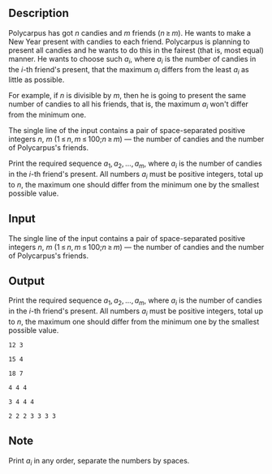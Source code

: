 ## Description

<div><p>Polycarpus has got <span class="tex-span"><i>n</i></span> candies and <span class="tex-span"><i>m</i></span> friends (<span class="tex-span"><i>n</i> ≥ <i>m</i></span>). He wants to make a New Year present with candies to each friend. Polycarpus is planning to present all candies and he wants to do this in the fairest (that is, most equal) manner. He wants to choose such <span class="tex-span"><i>a</i><sub class="lower-index"><i>i</i></sub></span>, where <span class="tex-span"><i>a</i><sub class="lower-index"><i>i</i></sub></span> is the number of candies in the <span class="tex-span"><i>i</i></span>-th friend's present, that the maximum <span class="tex-span"><i>a</i><sub class="lower-index"><i>i</i></sub></span> differs from the least <span class="tex-span"><i>a</i><sub class="lower-index"><i>i</i></sub></span> as little as possible.</p><p>For example, if <span class="tex-span"><i>n</i></span> is divisible by <span class="tex-span"><i>m</i></span>, then he is going to present the same number of candies to all his friends, that is, the maximum <span class="tex-span"><i>a</i><sub class="lower-index"><i>i</i></sub></span> won't differ from the minimum one.</p></div><div class="input-specification"><p>The single line of the input contains a pair of space-separated positive integers <span class="tex-span"><i>n</i></span>, <span class="tex-span"><i>m</i></span> (<span class="tex-span">1 ≤ <i>n</i>, <i>m</i> ≤ 100;<i>n</i> ≥ <i>m</i></span>) — the number of candies and the number of Polycarpus's friends.</p></div><div class="output-specification"><p>Print the required sequence <span class="tex-span"><i>a</i><sub class="lower-index">1</sub>, <i>a</i><sub class="lower-index">2</sub>, ..., <i>a</i><sub class="lower-index"><i>m</i></sub></span>, where <span class="tex-span"><i>a</i><sub class="lower-index"><i>i</i></sub></span> is the number of candies in the <span class="tex-span"><i>i</i></span>-th friend's present. All numbers <span class="tex-span"><i>a</i><sub class="lower-index"><i>i</i></sub></span> must be positive integers, total up to <span class="tex-span"><i>n</i></span>, the maximum one should differ from the minimum one by the smallest possible value.</p></div>

## Input

<p>The single line of the input contains a pair of space-separated positive integers <span class="tex-span"><i>n</i></span>, <span class="tex-span"><i>m</i></span> (<span class="tex-span">1 ≤ <i>n</i>, <i>m</i> ≤ 100;<i>n</i> ≥ <i>m</i></span>) — the number of candies and the number of Polycarpus's friends.</p>

## Output

<p>Print the required sequence <span class="tex-span"><i>a</i><sub class="lower-index">1</sub>, <i>a</i><sub class="lower-index">2</sub>, ..., <i>a</i><sub class="lower-index"><i>m</i></sub></span>, where <span class="tex-span"><i>a</i><sub class="lower-index"><i>i</i></sub></span> is the number of candies in the <span class="tex-span"><i>i</i></span>-th friend's present. All numbers <span class="tex-span"><i>a</i><sub class="lower-index"><i>i</i></sub></span> must be positive integers, total up to <span class="tex-span"><i>n</i></span>, the maximum one should differ from the minimum one by the smallest possible value.</p>





```input1
12 3

```




```input2
15 4

```




```input3
18 7

```




```output1
4 4 4
```




```output2
3 4 4 4
```




```output3
2 2 2 3 3 3 3
```



## Note

<p>Print <span class="tex-span"><i>a</i><sub class="lower-index"><i>i</i></sub></span> in any order, separate the numbers by spaces.</p>
